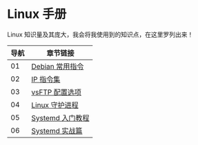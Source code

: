# Linux 手册

Linux 知识量及其庞大，我会将我使用到的知识点，在这里罗列出来！

| 导航 | 章节链接                                      |
| ---- | --------------------------------------------- |
| 01   | [Debian 常用指令](./01-Debian常用指令.md)     |
| 02   | [IP 指令集](./02-ip指令集.md)                 |
| 03   | [vsFTP 配置选项](./03-vsftpd.conf选项说明.md) |
| 04   | [Linux 守护进程](./04-linux守护进程.md)       |
| 05   | [Systemd 入门教程](./05-systemd入门教程.md)   |
| 06   | [Systemd 实战篇](./05-systemd实战篇.md)       |
